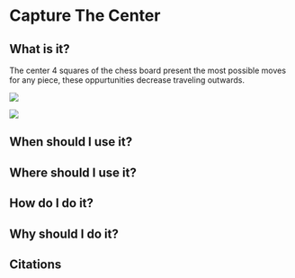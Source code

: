 # Capture The Center

## What is it?

The center 4 squares of the chess board present the most possible moves for any piece, these oppurtunities decrease traveling outwards.

![]({{site.baseurl}}/https://imgur.com/a/38WhaBP)

![]({{site.baseurl}}/https://imgur.com/a/FsKljfC)

## When should I use it?

## Where should I use it?

## How do I do it?

## Why should I do it?

## Citations 
